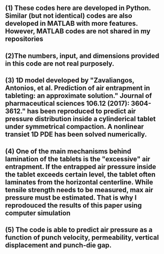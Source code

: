 (1) These codes here are developed in Python. Similar (but not identical) codes are also developed in MATLAB with more features. However, MATLAB codes are not shared in my repositories
---
(2)The numbers, input, and dimensions provided in this code are not real purposely.
---
(3) 1D model developed by "Zavaliangos, Antonios, et al. Prediction of air entrapment in tableting: an approximate solution." Journal of pharmaceutical sciences 106.12 (2017): 3604-3612." has been reproduced
to predict air pressure distribution inside a cylinderical tablet under symmetrical compaction. A nonlinear transiet 1D PDE has been solved numerically.
---
(4) One of the main mechanisms behind lamination of the tablets is the "excessive" air entrapment. If the entrapped air pressure inside the tablet exceeds certain level, the tablet often laminates from the horizontal centerline. While tensile strength needs to be measured, max air pressure must be estimated. That is why I reprodouced the results of this paper using computer simulation
---
(5) The code is able to predict air pressure as a function of punch velocity, permeability, vertical displacement and punch-die gap.
---
